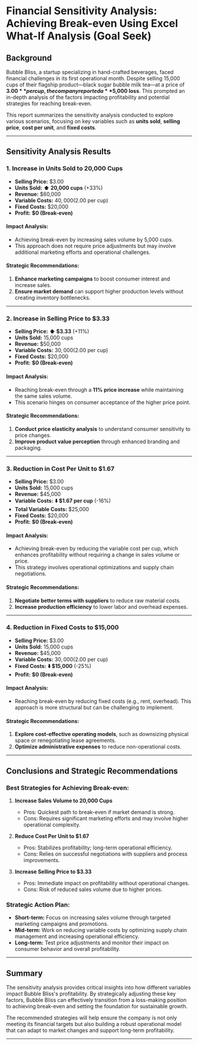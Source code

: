 # Financial Sensitivity Analysis: Achieving Break-even Using Excel What-If Analysis (Goal Seek)

## Background

Bubble Bliss, a startup specializing in hand-crafted beverages, faced financial challenges in its first operational month. Despite selling 15,000 cups of their flagship product—black sugar bubble milk tea—at a price of **$3.00** per cup, the company reported a **$5,000 loss**. This prompted an in-depth analysis of the factors impacting profitability and potential strategies for reaching break-even.

This report summarizes the sensitivity analysis conducted to explore various scenarios, focusing on key variables such as **units sold**, **selling price**, **cost per unit**, and **fixed costs**.

---

## Sensitivity Analysis Results

### 1. **Increase in Units Sold to 20,000 Cups**
- **Selling Price:** $3.00
- **Units Sold:** **⬆️ 20,000 cups** (+33%)
- **Revenue:** $60,000
- **Variable Costs:** $40,000 ($2.00 per cup)
- **Fixed Costs:** $20,000
- **Profit:** **$0 (Break-even)**

#### **Impact Analysis:**
- Achieving break-even by increasing sales volume by 5,000 cups.
- This approach does not require price adjustments but may involve additional marketing efforts and operational challenges.

#### **Strategic Recommendations:**
1. **Enhance marketing campaigns** to boost consumer interest and increase sales.
2. **Ensure market demand** can support higher production levels without creating inventory bottlenecks.

---

### 2. **Increase in Selling Price to $3.33**
- **Selling Price:** **⬆️ $3.33** (+11%)
- **Units Sold:** 15,000 cups
- **Revenue:** $50,000
- **Variable Costs:** $30,000 ($2.00 per cup)
- **Fixed Costs:** $20,000
- **Profit:** **$0 (Break-even)**

#### **Impact Analysis:**
- Reaching break-even through a **11% price increase** while maintaining the same sales volume.
- This scenario hinges on consumer acceptance of the higher price point.

#### **Strategic Recommendations:**
1. **Conduct price elasticity analysis** to understand consumer sensitivity to price changes.
2. **Improve product value perception** through enhanced branding and packaging.

---

### 3. **Reduction in Cost Per Unit to $1.67**
- **Selling Price:** $3.00
- **Units Sold:** 15,000 cups
- **Revenue:** $45,000
- **Variable Costs:** **⬇️ $1.67 per cup** (-16%)
- **Total Variable Costs:** $25,000
- **Fixed Costs:** $20,000
- **Profit:** **$0 (Break-even)**

#### **Impact Analysis:**
- Achieving break-even by reducing the variable cost per cup, which enhances profitability without requiring a change in sales volume or price.
- This strategy involves operational optimizations and supply chain negotiations.

#### **Strategic Recommendations:**
1. **Negotiate better terms with suppliers** to reduce raw material costs.
2. **Increase production efficiency** to lower labor and overhead expenses.

---

### 4. **Reduction in Fixed Costs to $15,000**
- **Selling Price:** $3.00
- **Units Sold:** 15,000 cups
- **Revenue:** $45,000
- **Variable Costs:** $30,000 ($2.00 per cup)
- **Fixed Costs:** **⬇️ $15,000** (-25%)
- **Profit:** **$0 (Break-even)**

#### **Impact Analysis:**
- Reaching break-even by reducing fixed costs (e.g., rent, overhead). This approach is more structural but can be challenging to implement.
  
#### **Strategic Recommendations:**
1. **Explore cost-effective operating models**, such as downsizing physical space or renegotiating lease agreements.
2. **Optimize administrative expenses** to reduce non-operational costs.

---

## Conclusions and Strategic Recommendations

### **Best Strategies for Achieving Break-even:**

1. **Increase Sales Volume to 20,000 Cups**  
   - Pros: Quickest path to break-even if market demand is strong.
   - Cons: Requires significant marketing efforts and may involve higher operational complexity.

2. **Reduce Cost Per Unit to $1.67**  
   - Pros: Stabilizes profitability; long-term operational efficiency.
   - Cons: Relies on successful negotiations with suppliers and process improvements.

3. **Increase Selling Price to $3.33**  
   - Pros: Immediate impact on profitability without operational changes.
   - Cons: Risk of reduced sales volume due to higher prices.

### **Strategic Action Plan:**
- **Short-term:** Focus on increasing sales volume through targeted marketing campaigns and promotions.
- **Mid-term:** Work on reducing variable costs by optimizing supply chain management and increasing operational efficiency.
- **Long-term:** Test price adjustments and monitor their impact on consumer behavior and overall profitability.

---

## Summary

The sensitivity analysis provides critical insights into how different variables impact Bubble Bliss's profitability. By strategically adjusting these key factors, Bubble Bliss can effectively transition from a loss-making position to achieving break-even and setting the foundation for sustainable growth.

The recommended strategies will help ensure the company is not only meeting its financial targets but also building a robust operational model that can adapt to market changes and support long-term profitability.

---

